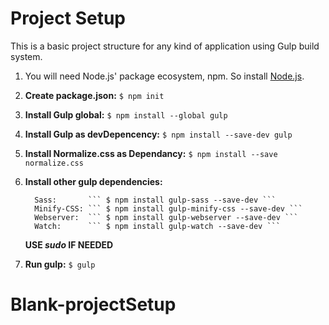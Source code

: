 # Project Setup
This is a basic project structure for any kind of application using Gulp build system.

1.  You will need Node.js' package ecosystem, npm. So install [Node.js](https://nodejs.org/en/).
2. **Create package.json:**                          `$ npm init`
3.  **Install Gulp global:**                         `$ npm install --global gulp`  
4.  **Install Gulp as devDepencency:**               `$ npm install --save-dev gulp`
5.  **Install Normalize.css as Dependancy:**         `$ npm install --save normalize.css`

6. **Install other gulp dependencies:**
    ```
      Sass:       ``` $ npm install gulp-sass --save-dev ```
      Minify-CSS: ``` $ npm install gulp-minify-css --save-dev ```
      Webserver:  ``` $ npm install gulp-webserver --save-dev ```
      Watch:      ``` $ npm install gulp-watch --save-dev ```
    ```
    **USE *sudo* IF NEEDED**

7. **Run gulp:**  `$ gulp`
# Blank-projectSetup

